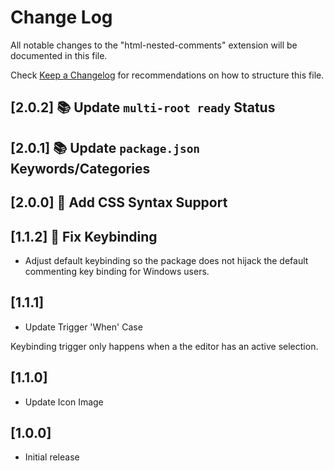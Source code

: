 # Change Log
All notable changes to the "html-nested-comments" extension will be documented in this file.

Check [Keep a Changelog](http://keepachangelog.com/) for recommendations on how to structure this file.

## [2.0.2] 📚 Update `multi-root ready` Status

## [2.0.1] 📚 Update `package.json` Keywords/Categories

## [2.0.0] 🔧 Add CSS Syntax Support

## [1.1.2] 🔧 Fix Keybinding

- Adjust default keybinding so the package does not hijack the default commenting key binding for Windows users.

## [1.1.1]
- Update Trigger 'When' Case

Keybinding trigger only happens when a the editor has an active selection.

## [1.1.0]
- Update Icon Image

## [1.0.0]
- Initial release